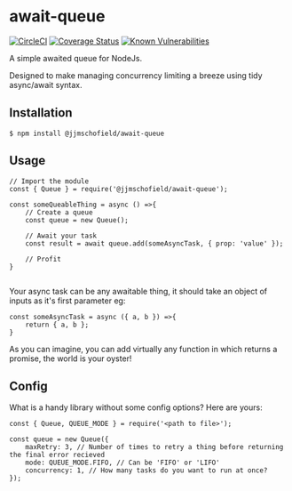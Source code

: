 # await-queue
[![CircleCI](https://circleci.com/gh/jjmschofield/await-queue.svg?style=shield)](https://circleci.com/gh/jjmschofield/await-queue) [![Coverage Status](https://coveralls.io/repos/github/jjmschofield/await-queue/badge.svg?branch=master)](https://coveralls.io/github/jjmschofield/await-queue?branch=master) [![Known Vulnerabilities](https://snyk.io/test/github/jjmschofield/node-typescript-starter/badge.svg?targetFile=package.json)](https://snyk.io/test/github/jjmschofield/await-queue?targetFile=package.json)

A simple awaited queue for NodeJs. 

Designed to make managing concurrency limiting a breeze using tidy async/await syntax.

## Installation
```
$ npm install @jjmschofield/await-queue
```

## Usage
```
// Import the module
const { Queue } = require('@jjmschofield/await-queue');

const someQueableThing = async () =>{
    // Create a queue
    const queue = new Queue();
    
    // Await your task
    const result = await queue.add(someAsyncTask, { prop: 'value' });
    
    // Profit
}


```

Your async task can be any awaitable thing, it should take an object of inputs as it's first parameter eg:
```
const someAsyncTask = async ({ a, b }) =>{
    return { a, b };
}
```
As you can imagine, you can add virtually any function in which returns a promise, the world is your oyster!

## Config
What is a handy library without some config options? Here are yours:

```
const { Queue, QUEUE_MODE } = require('<path to file>');

const queue = new Queue({ 
    maxRetry: 3, // Number of times to retry a thing before returning the final error recieved
    mode: QUEUE_MODE.FIFO, // Can be 'FIFO' or 'LIFO'
    concurrency: 1, // How many tasks do you want to run at once?
}); 
```


